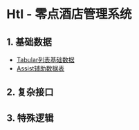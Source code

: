 # Htl - 零点酒店管理系统

## 1. 基础数据

* [Tabular列表基础数据](/projects/hotel-system/11basic-data/11tabular-data.md)
* [Assist辅助数据表](/projects/hotel-system/11basic-data/12assist-data.md)

## 2. 复杂接口



## 3. 特殊逻辑



